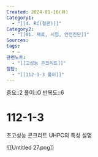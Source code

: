 ```yaml
---
Created: 2024-01-16(화)
Category1:
  - "[[4. RC(철콘)]]"
Category2:
  - "[[01. 재료, 시험, 안전진단]]"
Sources: 
tags:
  - ✏️
관련노트:
  - "[[고성능 콘크리트]]"
정답:
  - "[[112-1-3 풀이]]"
---
```

중요::2
풀이::O
반복도::6
# 112-1-3

초고성능 콘크리트 UHPC의 특성 설명


![[Untitled 27.png]]